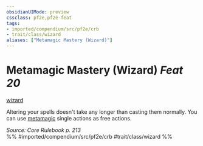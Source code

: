 ```yaml
---
obsidianUIMode: preview
cssclass: pf2e,pf2e-feat
tags:
- imported/compendium/src/pf2e/crb
- trait/class/wizard
aliases: ["Metamagic Mastery (Wizard)"]
---
```

# Metamagic Mastery (Wizard)  *Feat 20*  
[wizard](rules/traits/wizard.md)  


Altering your spells doesn't take any longer than casting them normally. You can use [metamagic](metamagic.md) single actions as free actions.

*Source: Core Rulebook p. 213*  
%% #imported/compendium/src/pf2e/crb #trait/class/wizard %%